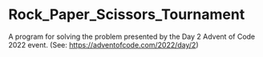 # Rock_Paper_Scissors_Tournament
A program for solving the problem presented by the Day 2 Advent of Code 2022 event. (See: https://adventofcode.com/2022/day/2)
